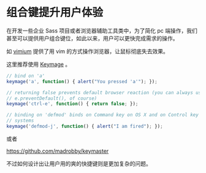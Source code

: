 # 组合键提升用户体验

在开发一些企业 Sass 项目或者浏览器辅助工具类中，为了简化 pc 端操作，我们甚至可以提供用户组合键位，如此以来，用户可以更快完成需求的操作。

如 [vimium](https://github.com/philc/vimium) 提供了用 vim 的方式操作浏览器，让鼠标彻底失去效果。

这里推荐使用 [Keymage](https://github.com/piranha/keymage) 。


```ts
// bind on 'a'
keymage('a', function() { alert("You pressed 'a'"); });

// returning false prevents default browser reaction (you can always use
// e.preventDefault(), of course)
keymage('ctrl-e', function() { return false; });

// binding on 'defmod' binds on Command key on OS X and on Control key in other
// systems
keymage('defmod-j', function() { alert("I am fired"); });
```

或者

https://github.com/madrobby/keymaster

不过如何设计出让用户用的爽的快捷键则是更加复杂的问题。